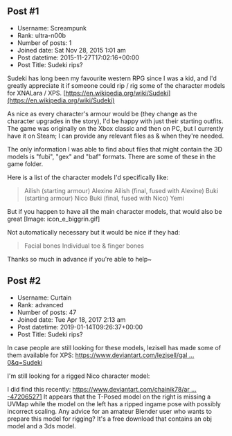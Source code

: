 ## Post #1
- Username: Screampunk
- Rank: ultra-n00b
- Number of posts: 1
- Joined date: Sat Nov 28, 2015 1:01 am
- Post datetime: 2015-11-27T17:02:16+00:00
- Post Title: Sudeki rips?

Sudeki has long been my favourite western RPG since I was a kid, and I'd greatly appreciate it if someone could rip / rig some of the character models for XNALara / XPS.
[https://en.wikipedia.org/wiki/Sudeki](https://en.wikipedia.org/wiki/Sudeki)

As nice as every character's armour would be (they change as the character upgrades in the story), I'd be happy with just their starting outfits.
The game was originally on the Xbox classic and then on PC, but I currently have it on Steam; I can provide any relevant files as & when they're needed.

The only information I was able to find about files that might contain the 3D models is "fubi", "gex" and "baf" formats. There are some of these in the game folder.

Here is a list of the character models I'd specifically like:
>Ailish (starting armour)
>Alexine
>Ailish (final, fused with Alexine)
>Buki (starting armour)
>Nico
>Buki (final, fused with Nico)
>Yemi

But if you happen to have all the main character models, that would also be great [Image: icon_e_biggrin.gif]

Not automatically necessary but it would be nice if they had:
>Facial bones
>Individual toe & finger bones

Thanks so much in advance if you're able to help~
## Post #2
- Username: Curtain
- Rank: advanced
- Number of posts: 47
- Joined date: Tue Apr 18, 2017 2:13 am
- Post datetime: 2019-01-14T09:26:37+00:00
- Post Title: Sudeki rips?

[](https://i.imgur.com/zwFGRdp.jpg)
In case people are still looking for these models, lezisell has made some of them available for XPS:
[https://www.deviantart.com/lezisell/gal ... 0&q=Sudeki](https://www.deviantart.com/lezisell/gallery/?catpath=%2F&edit=0&q=Sudeki)

I'm still looking for a rigged Nico character model:
[](https://i.imgur.com/2xGTNZa.jpg)

I did find this recently: 
[](https://www.deviantart.com/chainik78/art/Sudeki-Niko-472065271)
[https://www.deviantart.com/chainik78/ar ... -472065271](https://www.deviantart.com/chainik78/art/Sudeki-Niko-472065271)
It appears that the T-Posed model on the right is missing a UVMap while the model on the left has a ripped ingame pose with possibly incorrect scaling.
Any advice for an amateur Blender user who wants to prepare this model for rigging?
It's a free download that contains an obj model and a 3ds model.
